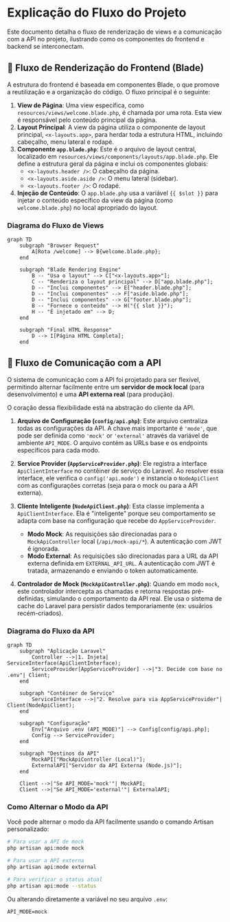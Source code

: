 # Explicação do Fluxo do Projeto

Este documento detalha o fluxo de renderização de views e a comunicação com a API no projeto, ilustrando como os componentes do frontend e backend se interconectam.

## 🎨 Fluxo de Renderização do Frontend (Blade)

A estrutura do frontend é baseada em componentes Blade, o que promove a reutilização e a organização do código. O fluxo principal é o seguinte:

1.  **View de Página**: Uma view específica, como `resources/views/welcome.blade.php`, é chamada por uma rota. Esta view é responsável pelo conteúdo principal da página.
2.  **Layout Principal**: A view da página utiliza o componente de layout principal, `<x-layouts.app>`, para herdar toda a estrutura HTML, incluindo cabeçalho, menu lateral e rodapé.
3.  **Componente `app.blade.php`**: Este é o arquivo de layout central, localizado em `resources/views/components/layouts/app.blade.php`. Ele define a estrutura geral da página e inclui os componentes globais:
    *   `<x-layouts.header />`: O cabeçalho da página.
    *   `<x-layouts.aside.aside />`: O menu lateral (sidebar).
    *   `<x-layouts.footer />`: O rodapé.
4.  **Injeção de Conteúdo**: O `app.blade.php` usa a variável `{{ $slot }}` para injetar o conteúdo específico da view da página (como `welcome.blade.php`) no local apropriado do layout.

### Diagrama do Fluxo de Views

```mermaid
graph TD
    subgraph "Browser Request"
        A[Rota /welcome] --> B{welcome.blade.php};
    end

    subgraph "Blade Rendering Engine"
        B -- "Usa o layout" --> C["<x-layouts.app>"];
        C -- "Renderiza o layout principal" --> D["app.blade.php"];
        D -- "Inclui componentes" --> E["header.blade.php"];
        D -- "Inclui componentes" --> F["aside.blade.php"];
        D -- "Inclui componentes" --> G["footer.blade.php"];
        B -- "Fornece o conteúdo" --> H("{{ slot }}");
        H -- "É injetado em" --> D;
    end

    subgraph "Final HTML Response"
        D --> I[Página HTML Completa];
    end
```

## 🔌 Fluxo de Comunicação com a API

O sistema de comunicação com a API foi projetado para ser flexível, permitindo alternar facilmente entre um **servidor de mock local** (para desenvolvimento) e uma **API externa real** (para produção).

O coração dessa flexibilidade está na abstração do cliente da API.

1.  **Arquivo de Configuração (`config/api.php`)**: Este arquivo centraliza todas as configurações da API. A chave mais importante é `'mode'`, que pode ser definida como `'mock'` or `'external'` através da variável de ambiente `API_MODE`. O arquivo contém as URLs base e os endpoints específicos para cada modo.

2.  **Service Provider (`AppServiceProvider.php`)**: Ele registra a interface `ApiClientInterface` no contêiner de serviço do Laravel. Ao resolver essa interface, ele verifica o `config('api.mode')` e instancia o `NodeApiClient` com as configurações corretas (seja para o mock ou para a API externa).

3.  **Cliente Inteligente (`NodeApiClient.php`)**: Esta classe implementa a `ApiClientInterface`. Ela é "inteligente" porque seu comportamento se adapta com base na configuração que recebe do `AppServiceProvider`.
    *   **Modo Mock**: As requisições são direcionadas para o `MockApiController` local (`/api/mock-api/*`). A autenticação com JWT é ignorada.
    *   **Modo External**: As requisições são direcionadas para a URL da API externa definida em `EXTERNAL_API_URL`. A autenticação com JWT é tratada, armazenando e enviando o token automaticamente.

4.  **Controlador de Mock (`MockApiController.php`)**: Quando em modo `mock`, este controlador intercepta as chamadas e retorna respostas pré-definidas, simulando o comportamento da API real. Ele usa o sistema de cache do Laravel para persistir dados temporariamente (ex: usuários recém-criados).

### Diagrama do Fluxo da API

```mermaid
graph TD
    subgraph "Aplicação Laravel"
        Controller -->|1. Injeta| ServiceInterface(ApiClientInterface);
        ServiceProvider[AppServiceProvider] -->|"3. Decide com base no .env"| Client;
    end

    subgraph "Contêiner de Serviço"
        ServiceInterface -->|"2. Resolve para via AppServiceProvider"| Client(NodeApiClient);
    end

    subgraph "Configuração"
        Env["Arquivo .env (API_MODE)"] --> Config[config/api.php];
        Config --> ServiceProvider;
    end
    
    subgraph "Destinos da API"
        MockAPI["MockApiController (Local)"];
        ExternalAPI["Servidor da API Externa (Node.js)"];
    end

    Client -->|"Se API_MODE='mock'"| MockAPI;
    Client -->|"Se API_MODE='external'"| ExternalAPI;
```

### Como Alternar o Modo da API

Você pode alternar o modo da API facilmente usando o comando Artisan personalizado:

```bash
# Para usar a API de mock
php artisan api:mode mock

# Para usar a API externa
php artisan api:mode external

# Para verificar o status atual
php artisan api:mode --status
```
Ou alterando diretamente a variável no seu arquivo `.env`:
```
API_MODE=mock
``` 
